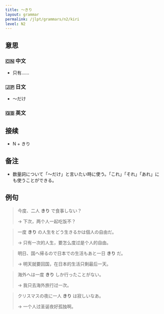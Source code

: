 ```yaml
---
title: 〜きり
layout: grammar
permalink: /jlpt/grammars/n2/kiri
level: N2
---
```


## 意思

### 🇨🇳 中文

- 只有……

### 🇯🇵 日文

- 〜だけ

### 🇬🇧 英文


## 接续

- N + きり

## 备注

- 数量詞について「〜だけ」と言いたい時に使う。「これ」「それ」「あれ」にも使うことができる。

## 例句

> 今度、二人 **きり** で食事しない？
>
> → 下次，两个人一起吃饭不？

> 一度 **きり** の人生をどう生きるかは個人の自由だ。
>
> → 只有一次的人生，要怎么度过是个人的自由。

> 明日、国へ帰るので日本での生活もあと一日 **きり** だ。
>
> → 明天就要回国，在日本的生活只剩最后一天。

> 海外へは一度 **きり** しか行ったことがない。
>
> → 我只去海外旅行过一次。

> クリスマスの夜に一人 **きり** は寂しいなあ。
>
> → 一个人过圣诞夜好孤独啊。


